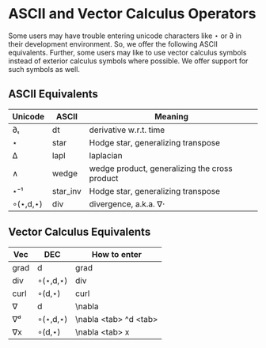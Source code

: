 # ASCII and Vector Calculus Operators

Some users may have trouble entering unicode characters like ⋆ or ∂ in their development environment. So, we offer the following ASCII equivalents. Further, some users may like to use vector calculus symbols instead of exterior calculus symbols where possible. We offer support for such symbols as well.

## ASCII Equivalents

| Unicode  | ASCII      | Meaning                                       |
| -------  | -----      | -------                                       |
| ∂ₜ       | dt         | derivative w.r.t. time                        |
| ⋆        | star       | Hodge star, generalizing transpose            |
| Δ        | lapl       | laplacian                                     |
| ∧        | wedge      | wedge product, generalizing the cross product |
| ⋆⁻¹      | star\_inv  | Hodge star, generalizing transpose            |
| ∘(⋆,d,⋆) | div        | divergence, a.k.a. ∇⋅                         |

## Vector Calculus Equivalents

| Vec     | DEC        | How to enter               |
| ------- | ---------- | -------------------------- |
| grad    | d          | grad                       |
| div     | ∘(⋆,d,⋆)   | div                        |
| curl    | ∘(d,⋆)     | curl                       |
| ∇       | d          | \nabla                     |
| ∇ᵈ      | ∘(⋆,d,⋆)   | \nabla \<tab\> \^d \<tab\> |
| ∇x      | ∘(d,⋆)     | \nabla \<tab\> x           |

